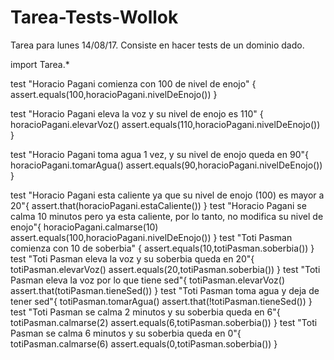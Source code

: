 # Tarea-Tests-Wollok
Tarea para lunes 14/08/17. Consiste en hacer tests de un dominio dado.

import Tarea.*

test "Horacio Pagani comienza con 100 de nivel de enojo" {
	assert.equals(100,horacioPagani.nivelDeEnojo())
}

test "Horacio Pagani eleva la voz y su nivel de enojo es 110" {
	horacioPagani.elevarVoz()
	assert.equals(110,horacioPagani.nivelDeEnojo())
}

test "Horacio Pagani toma agua 1 vez, y su nivel de enojo queda en 90"{
	horacioPagani.tomarAgua()
	assert.equals(90,horacioPagani.nivelDeEnojo())
}

test "Horacio Pagani esta caliente ya que su nivel de enojo (100) es mayor a 20"{
	assert.that(horacioPagani.estaCaliente())
}
test "Horacio Pagani se calma 10 minutos pero ya esta caliente, por lo tanto, no modifica su nivel de enojo"{
	horacioPagani.calmarse(10)
	assert.equals(100,horacioPagani.nivelDeEnojo())
}
test "Toti Pasman comienza con 10 de soberbia" {
	assert.equals(10,totiPasman.soberbia())
}
test "Toti Pasman eleva la voz y su soberbia queda en 20"{
	totiPasman.elevarVoz()
	assert.equals(20,totiPasman.soberbia())
}
test "Toti Pasman eleva la voz por lo que tiene sed"{
	totiPasman.elevarVoz()
	assert.that(totiPasman.tieneSed())
}
test "Toti Pasman toma agua y deja de tener sed"{
	totiPasman.tomarAgua()
	assert.that(!totiPasman.tieneSed())
}
test "Toti Pasman se calma 2 minutos y su soberbia queda en 6"{
	totiPasman.calmarse(2)
	assert.equals(6,totiPasman.soberbia())
}
test "Toti Pasman se calma 6 minutos y su soberbia queda en 0"{
	totiPasman.calmarse(6)
	assert.equals(0,totiPasman.soberbia())
}
